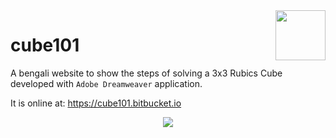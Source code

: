 <img align="right" src="https://img.shields.io/github/license/farhanfuadabir/cube101" width="80">

# cube101
A bengali website to show the steps of solving a 3x3 Rubics Cube developed with `Adobe Dreamweaver` application.

It is online at: https://cube101.bitbucket.io

<p align="center">
  <img src="cover.gif">
</p>

